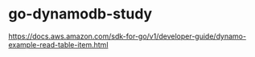 # go-dynamodb-study

https://docs.aws.amazon.com/sdk-for-go/v1/developer-guide/dynamo-example-read-table-item.html


